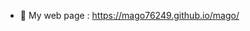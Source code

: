 - 📃 My web page : https://mago76249.github.io/mago/


<!---
mago76249/mago76249 is a ✨ special ✨ repository because its `README.md` (this file) appears on your GitHub profile.
You can click the Preview link to take a look at your changes.
--->
